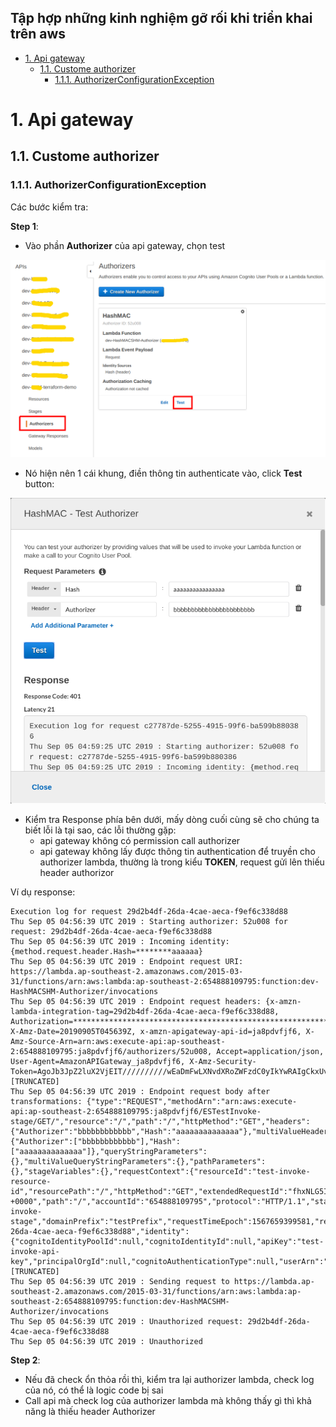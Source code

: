 Tập hợp những kinh nghiệm gỡ rối khi triển khai trên aws
---

- [1. Api gateway](#1-api-gateway)
  - [1.1. Custome authorizer](#11-custome-authorizer)
    - [1.1.1. AuthorizerConfigurationException](#111-authorizerconfigurationexception)

# 1. Api gateway

## 1.1. Custome authorizer

### 1.1.1. AuthorizerConfigurationException

Các bước kiểm tra:

**Step 1**:

- Vào phần **Authorizer** của api gateway, chọn test

![img1](../../images/devops/aws/aws-common-issue-1.png)

- Nó hiện nên 1 cái khung, điền thông tin authenticate vào, click **Test** button:

![img1](../../images/devops/aws/aws-common-issue-2.png)

- Kiểm tra Response phía bên dưới, mấy dòng cuối cùng sẽ cho chúng ta biết lỗi là tại sao, các lỗi thường gặp:
  - api gateway không có permission call authorizer
  - api gateway không lấy được thông tin authentication để truyền cho authorizer lambda, thường là trong kiểu **TOKEN**, request gửi lên thiếu header authorizor

Ví dụ response:

```shell
Execution log for request 29d2b4df-26da-4cae-aeca-f9ef6c338d88
Thu Sep 05 04:56:39 UTC 2019 : Starting authorizer: 52u008 for request: 29d2b4df-26da-4cae-aeca-f9ef6c338d88
Thu Sep 05 04:56:39 UTC 2019 : Incoming identity: {method.request.header.Hash=********aaaaaa}
Thu Sep 05 04:56:39 UTC 2019 : Endpoint request URI: https://lambda.ap-southeast-2.amazonaws.com/2015-03-31/functions/arn:aws:lambda:ap-southeast-2:654888109795:function:dev-HashMACSHM-Authorizer/invocations
Thu Sep 05 04:56:39 UTC 2019 : Endpoint request headers: {x-amzn-lambda-integration-tag=29d2b4df-26da-4cae-aeca-f9ef6c338d88, Authorization=*****************************************************************************************************************************************************************************************************************************************************************************************************************************90bbd8, X-Amz-Date=20190905T045639Z, x-amzn-apigateway-api-id=ja8pdvfjf6, X-Amz-Source-Arn=arn:aws:execute-api:ap-southeast-2:654888109795:ja8pdvfjf6/authorizers/52u008, Accept=application/json, User-Agent=AmazonAPIGateway_ja8pdvfjf6, X-Amz-Security-Token=AgoJb3JpZ2luX2VjEIT//////////wEaDmFwLXNvdXRoZWFzdC0yIkYwRAIgCkxUvmlK4pek5Kf9JdqmC1WAjCXPJxGxnQs/QqUZMTECIADU7x1dxGhWE8ksTe8cteV6L7oed/i0kgbXOMeagp8gKuQDCD0QARoMNzk4Mzc2MTEzODUzIgz2RnLXV0YHF+BRamEqwQPjDfrp6FsFpfLWnKy1AwzgMALKA3qYi0oJMbSCo7ZDDTA+S1UojEzp7cJ0BxIQJUzyWWj7X9jbrwQlhVWjzHg4jXMld/i23tGLcMFz+BhcchHdRu+uu5d9KDrWnIJsTSV0qnv85uOHCelj5O [TRUNCATED]
Thu Sep 05 04:56:39 UTC 2019 : Endpoint request body after transformations: {"type":"REQUEST","methodArn":"arn:aws:execute-api:ap-southeast-2:654888109795:ja8pdvfjf6/ESTestInvoke-stage/GET/","resource":"/","path":"/","httpMethod":"GET","headers":{"Authorizer":"bbbbbbbbbbbb","Hash":"aaaaaaaaaaaaaa"},"multiValueHeaders":{"Authorizer":["bbbbbbbbbbbb"],"Hash":["aaaaaaaaaaaaaa"]},"queryStringParameters":{},"multiValueQueryStringParameters":{},"pathParameters":{},"stageVariables":{},"requestContext":{"resourceId":"test-invoke-resource-id","resourcePath":"/","httpMethod":"GET","extendedRequestId":"fhxNLG5IywMFrSw=","requestTime":"05/Sep/2019:04:56:39 +0000","path":"/","accountId":"654888109795","protocol":"HTTP/1.1","stage":"test-invoke-stage","domainPrefix":"testPrefix","requestTimeEpoch":1567659399581,"requestId":"29d2b4df-26da-4cae-aeca-f9ef6c338d88","identity":{"cognitoIdentityPoolId":null,"cognitoIdentityId":null,"apiKey":"test-invoke-api-key","principalOrgId":null,"cognitoAuthenticationType":null,"userArn":"arn:aws:iam::654888109795:user/an [TRUNCATED]
Thu Sep 05 04:56:39 UTC 2019 : Sending request to https://lambda.ap-southeast-2.amazonaws.com/2015-03-31/functions/arn:aws:lambda:ap-southeast-2:654888109795:function:dev-HashMACSHM-Authorizer/invocations
Thu Sep 05 04:56:39 UTC 2019 : Unauthorized request: 29d2b4df-26da-4cae-aeca-f9ef6c338d88
Thu Sep 05 04:56:39 UTC 2019 : Unauthorized
```

**Step 2**: 

- Nếu đã check ổn thỏa rồi thì, kiểm tra lại authorizer lambda, check log của nó, có thể là logic code bị sai
- Call api mà check log của authorizer lambda mà không thấy gì thì khả năng là thiếu header Authorizer